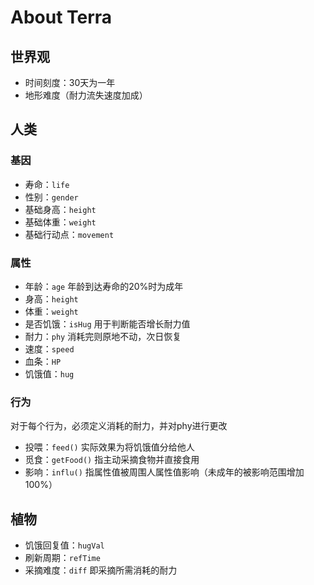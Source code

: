 # About Terra

## 世界观

- 时间刻度：30天为一年
- 地形难度（耐力流失速度加成）

## 人类

### 基因

- 寿命：`life`
- 性别：`gender`
- 基础身高：`height`
- 基础体重：`weight`
- 基础行动点：`movement`

### 属性

- 年龄：`age` 年龄到达寿命的20%时为成年
- 身高：`height`
- 体重：`weight`
- 是否饥饿：`isHug` 用于判断能否增长耐力值
- 耐力：`phy` 消耗完则原地不动，次日恢复
- 速度：`speed`
- 血条：`HP`
- 饥饿值：`hug`

### 行为

对于每个行为，必须定义消耗的耐力，并对phy进行更改

- 投喂：`feed()` 实际效果为将饥饿值分给他人
- 觅食：`getFood()` 指主动采摘食物并直接食用
- 影响：`influ()` 指属性值被周围人属性值影响（未成年的被影响范围增加100%）

## 植物

- 饥饿回复值：`hugVal`
- 刷新周期：`refTime`
- 采摘难度：`diff` 即采摘所需消耗的耐力